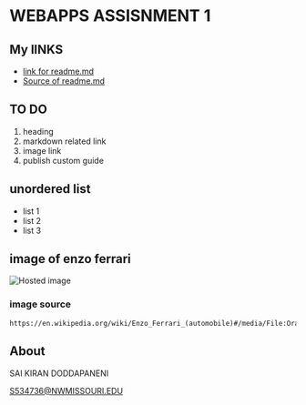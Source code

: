 #  WEBAPPS ASSISNMENT 1 #

## My lINKS ##
 -  [link for readme.md](https://saikirandd.github.io/webapps-assignment-1-/ "page")
-  [Source of readme.md ](https://github.com/saikirandd/webapps-assignment-1- "Source")

## TO DO ##
1. heading
1. markdown related link
1. image link
1. publish custom guide

## unordered list ##
- list 1
- list 2
- list 3

## image of enzo ferrari

![Hosted image](https://upload.wikimedia.org/wikipedia/commons/c/ce/Orange_Enzo_Ferrari_%287191948164%29.jpg "Orange_Enzo_Ferrari_%287191948164%29")
### image source ###
```
https://en.wikipedia.org/wiki/Enzo_Ferrari_(automobile)#/media/File:Orange_Enzo_Ferrari_(7191948164).jpg
```
## About ##
SAI KIRAN DODDAPANENI

S534736@NWMISSOURI.EDU
